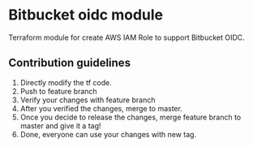 # Bitbucket oidc module

Terraform module for create AWS IAM Role to support Bitbucket OIDC.

## Contribution guidelines

1. Directly modify the tf code.
2. Push to feature branch
3. Verify your changes with feature branch
4. After you verified the changes, merge to master.
5. Once you decide to release the changes, merge feature branch to master and give it a tag!
6. Done, everyone can use your changes with new tag.
